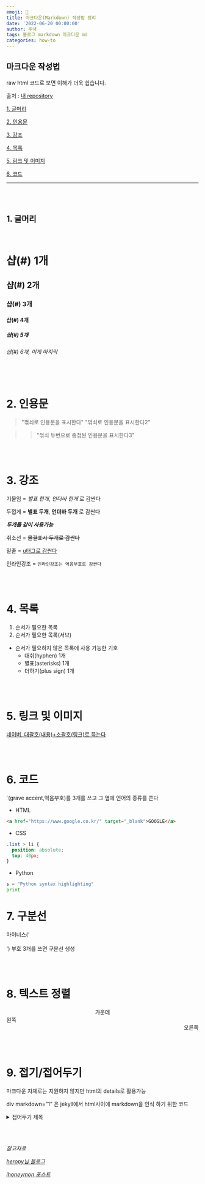 ```yaml
---
emoji: 🔮
title: 마크다운(Markdown) 작성법 정리
date: '2022-06-20 00:00:00'
author: 주녁
tags: 블로그 markdown 마크다운 md
categories: how-to
---
```


## 마크다운 작성법

raw html 코드로 보면 이해가 더욱 쉽습니다.

출처 : [내 repository](https://github.com/junwork123/How-To-Code/blob/master/Markdown.md)

[1. 글머리](#header)

[2. 인용문](#quote)

[3. 강조](#emphasize)

[4. 목록](#list)

[5. 링크 및 이미지](#link)

[6. 코드](#code)

---

<br/><br/>

## 1. 글머리<span id="header"></span>

<br/>

# 샵(#) 1개

## 샵(#) 2개

### 샵(#) 3개

#### 샵(#) 4개

##### 샵(#) 5개

###### 샵(#) 6개, 이게 마지막


<br/><br/>

# 2. 인용문<span id="quote"></span>

> "꺾쇠로 인용문을 표시한다"
> "꺾쇠로 인용문을 표시한다2"

> > "꺾쇠 두번으로 중첩된 인용문을 표시한다3"

<br/><br/>

# 3. 강조<span id="emphasize"></span>

기울임 = _별표 한개_, _언더바 한개_ 로 감싼다

두껍게 = **별표 두개**, **언더바 두개** 로 감싼다

**_두개를 같이 사용가능_**

취소선 = ~~물결표시 두개로 감싼다~~

밑줄 = <u>u태그로 감싼다</u>

인라인강조 = `인라인강조는 억음부호로 감싼다`

<br/><br/>

# 4. 목록<span id="list"></span>

1. 순서가 필요한 목록
1. 순서가 필요한 목록(서브)

- 순서가 필요하지 않은 목록에 사용 가능한 기호
  - 대쉬(hyphen) 1개
  * 별표(asterisks) 1개
  - 더하기(plus sign) 1개

<br/><br/>

# 5. 링크 및 이미지<span id="link"></span>

[네이버, 대괄호(내용)+소괄호(링크)로 묶는다](https://www.naver.com/)

<br/><br/>

# 6. 코드<span id="code"></span>

`(grave accent,억음부호)를 3개를 쓰고 그 옆에 언어의 종류를 쓴다

- HTML

```html
<a href="https://www.google.co.kr/" target="_blank">GOOGLE</a>
```

- CSS

```css
.list > li {
  position: absolute;
  top: 40px;
}
```

- Python

```python
s = "Python syntax highlighting"
print

```

# 7. 구분선
마이너스('<br/><br/>') 부호 3개를 쓰면 구분선 생성

<br/><br/>

# 8. 텍스트 정렬

<center>가운데</center>  
<div style="text-align: left"> 왼쪽 </div>
<div style="text-align: right"> 오른쪽 </div>

<br/><br/>

# 9. 접기/접어두기

마크다운 자체로는 지원하지 않지만 html의 details로 활용가능

div markdown=”1” 은 jekyll에서 html사이에 markdown을 인식 하기 위한 코드

<details>
    <summary>접어두기 제목</summary>

    <!-- summary 아래 한칸 공백 두어야함 -->
    <div markdown="1">접어두기 본문</div>
</details>


<br/><br/>

_참고자료_

_[heropy님 블로그](https://heropy.blog/2017/09/30/markdown/)_

_[ihoneymon 포스트](https://gist.github.com/ihoneymon/652be052a0727ad59601)_


